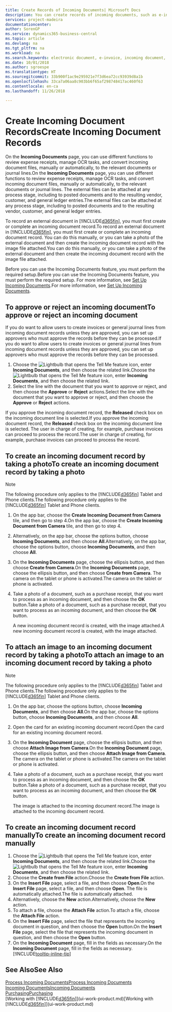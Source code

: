 ```yaml
---
title: Create Records of Incoming Documents| Microsoft Docs
description: You can create records of incoming documents, such as e-invoices, and manage OCR tasks, eCommerce, and document exchange.
services: project-madeira
documentationcenter: 
author: SorenGP
ms.service: dynamics365-business-central
ms.topic: article
ms.devlang: na
ms.tgt_pltfrm: na
ms.workload: na
ms.search.keywords: electronic document, e-invoice, incoming document, OCR, ecommerce, document exchange, import invoice
ms.date: 10/01/2018
ms.author: sgroespe
ms.translationtype: HT
ms.sourcegitcommit: 33b900f1ac9e295921e7f3d6ea72cc93939d8a1b
ms.openlocfilehash: 33ca7a06aa8c903bb6f65af298748417ac460f63
ms.contentlocale: en-ca
ms.lasthandoff: 11/26/2018

---
```

# <a name="create-incoming-document-records"></a><span data-ttu-id="cc61f-103">Create Incoming Document Records</span><span class="sxs-lookup"><span data-stu-id="cc61f-103">Create Incoming Document Records</span></span>
<span data-ttu-id="cc61f-104">On the **Incoming Documents** page, you can use different functions to review expense receipts, manage OCR tasks, and convert incoming document files, manually or automatically, to the relevant documents or journal lines.</span><span class="sxs-lookup"><span data-stu-id="cc61f-104">On the **Incoming Documents** page, you can use different functions to review expense receipts, manage OCR tasks, and convert incoming document files, manually or automatically, to the relevant documents or journal lines.</span></span> <span data-ttu-id="cc61f-105">The external files can be attached at any process stage, including to posted documents and to the resulting vendor, customer, and general ledger entries.</span><span class="sxs-lookup"><span data-stu-id="cc61f-105">The external files can be attached at any process stage, including to posted documents and to the resulting vendor, customer, and general ledger entries.</span></span>

<span data-ttu-id="cc61f-106">To record an external document in [!INCLUDE[d365fin](includes/d365fin_md.md)], you must first create or complete an incoming document record.</span><span class="sxs-lookup"><span data-stu-id="cc61f-106">To record an external document in [!INCLUDE[d365fin](includes/d365fin_md.md)], you must first create or complete an incoming document record.</span></span> <span data-ttu-id="cc61f-107">You can do this manually, or you can take a photo of the external document and then create the incoming document record with the image file attached.</span><span class="sxs-lookup"><span data-stu-id="cc61f-107">You can do this manually, or you can take a photo of the external document and then create the incoming document record with the image file attached.</span></span>

<span data-ttu-id="cc61f-108">Before you can use the Incoming Documents feature, you must perform the required setup.</span><span class="sxs-lookup"><span data-stu-id="cc61f-108">Before you can use the Incoming Documents feature, you must perform the required setup.</span></span> <span data-ttu-id="cc61f-109">For more information, see [Set Up Incoming Documents](across-how-setup-income-documents.md).</span><span class="sxs-lookup"><span data-stu-id="cc61f-109">For more information, see [Set Up Incoming Documents](across-how-setup-income-documents.md).</span></span>

## <a name="to-approve-or-reject-an-incoming-document"></a><span data-ttu-id="cc61f-110">To approve or reject an incoming document</span><span class="sxs-lookup"><span data-stu-id="cc61f-110">To approve or reject an incoming document</span></span>
<span data-ttu-id="cc61f-111">If you do want to allow users to create invoices or general journal lines from incoming document records unless they are approved, you can set up approvers who must approve the records before they can be processed.</span><span class="sxs-lookup"><span data-stu-id="cc61f-111">If you do want to allow users to create invoices or general journal lines from incoming document records unless they are approved, you can set up approvers who must approve the records before they can be processed.</span></span>

1. <span data-ttu-id="cc61f-112">Choose the ![Lightbulb that opens the Tell Me feature](media/ui-search/search_small.png "Tell me what you want to do") icon, enter **Incoming Documents**, and then choose the related link.</span><span class="sxs-lookup"><span data-stu-id="cc61f-112">Choose the ![Lightbulb that opens the Tell Me feature](media/ui-search/search_small.png "Tell me what you want to do") icon, enter **Incoming Documents**, and then choose the related link.</span></span>
2. <span data-ttu-id="cc61f-113">Select the line with the document that you want to approve or reject, and then choose the **Approve** or **Reject** actions.</span><span class="sxs-lookup"><span data-stu-id="cc61f-113">Select the line with the document that you want to approve or reject, and then choose the **Approve** or **Reject** actions.</span></span>

<span data-ttu-id="cc61f-114">If you approve the incoming document record, the **Released** check box on the incoming document line is selected.</span><span class="sxs-lookup"><span data-stu-id="cc61f-114">If you approve the incoming document record, the **Released** check box on the incoming document line is selected.</span></span> <span data-ttu-id="cc61f-115">The user in charge of creating, for example, purchase invoices can proceed to process the record.</span><span class="sxs-lookup"><span data-stu-id="cc61f-115">The user in charge of creating, for example, purchase invoices can proceed to process the record.</span></span>

## <a name="to-create-an-incoming-document-record-by-taking-a-photo"></a><span data-ttu-id="cc61f-116">To create an incoming document record by taking a photo</span><span class="sxs-lookup"><span data-stu-id="cc61f-116">To create an incoming document record by taking a photo</span></span>
> [!NOTE]  
>   <span data-ttu-id="cc61f-117">The following procedure only applies to the [!INCLUDE[d365fin](includes/d365fin_md.md)] Tablet and Phone clients.</span><span class="sxs-lookup"><span data-stu-id="cc61f-117">The following procedure only applies to the [!INCLUDE[d365fin](includes/d365fin_md.md)] Tablet and Phone clients.</span></span>

1. <span data-ttu-id="cc61f-118">On the app bar, choose the **Create Incoming Document from Camera** tile, and then go to step 4.</span><span class="sxs-lookup"><span data-stu-id="cc61f-118">On the app bar, choose the **Create Incoming Document from Camera** tile, and then go to step 4.</span></span>
2. <span data-ttu-id="cc61f-119">Alternatively, on the app bar, choose the options button, choose **Incoming Documents**, and then choose **All**.</span><span class="sxs-lookup"><span data-stu-id="cc61f-119">Alternatively, on the app bar, choose the options button, choose **Incoming Documents**, and then choose **All**.</span></span>
3. <span data-ttu-id="cc61f-120">On the **Incoming Documents** page, choose the ellipsis button, and then choose **Create from Camera**.</span><span class="sxs-lookup"><span data-stu-id="cc61f-120">On the **Incoming Documents** page, choose the ellipsis button, and then choose **Create from Camera**.</span></span> <span data-ttu-id="cc61f-121">The camera on the tablet or phone is activated.</span><span class="sxs-lookup"><span data-stu-id="cc61f-121">The camera on the tablet or phone is activated.</span></span>
4. <span data-ttu-id="cc61f-122">Take a photo of a document, such as a purchase receipt, that you want to process as an incoming document, and then choose the **OK** button.</span><span class="sxs-lookup"><span data-stu-id="cc61f-122">Take a photo of a document, such as a purchase receipt, that you want to process as an incoming document, and then choose the **OK** button.</span></span>

    <span data-ttu-id="cc61f-123">A new incoming document record is created, with the image attached.</span><span class="sxs-lookup"><span data-stu-id="cc61f-123">A new incoming document record is created, with the image attached.</span></span>

## <a name="to-attach-an-image-to-an-incoming-document-record-by-taking-a-photo"></a><span data-ttu-id="cc61f-124">To attach an image to an incoming document record by taking a photo</span><span class="sxs-lookup"><span data-stu-id="cc61f-124">To attach an image to an incoming document record by taking a photo</span></span>
> [!NOTE]  
>   <span data-ttu-id="cc61f-125">The following procedure only applies to the [!INCLUDE[d365fin](includes/d365fin_md.md)] Tablet and Phone clients.</span><span class="sxs-lookup"><span data-stu-id="cc61f-125">The following procedure only applies to the [!INCLUDE[d365fin](includes/d365fin_md.md)] Tablet and Phone clients.</span></span>

1. <span data-ttu-id="cc61f-126">On the app bar, choose the options button, choose **Incoming Documents**, and then choose **All**.</span><span class="sxs-lookup"><span data-stu-id="cc61f-126">On the app bar, choose the options button, choose **Incoming Documents**, and then choose **All**.</span></span>
2. <span data-ttu-id="cc61f-127">Open the card for an existing incoming document record.</span><span class="sxs-lookup"><span data-stu-id="cc61f-127">Open the card for an existing incoming document record.</span></span>
3. <span data-ttu-id="cc61f-128">On the **Incoming Document** page, choose the ellipsis button, and then choose **Attach Image from Camera**.</span><span class="sxs-lookup"><span data-stu-id="cc61f-128">On the **Incoming Document** page, choose the ellipsis button, and then choose **Attach Image from Camera**.</span></span> <span data-ttu-id="cc61f-129">The camera on the tablet or phone is activated.</span><span class="sxs-lookup"><span data-stu-id="cc61f-129">The camera on the tablet or phone is activated.</span></span>
4. <span data-ttu-id="cc61f-130">Take a photo of a document, such as a purchase receipt, that you want to process as an incoming document, and then choose the **OK** button.</span><span class="sxs-lookup"><span data-stu-id="cc61f-130">Take a photo of a document, such as a purchase receipt, that you want to process as an incoming document, and then choose the **OK** button.</span></span>

    <span data-ttu-id="cc61f-131">The image is attached to the incoming document record.</span><span class="sxs-lookup"><span data-stu-id="cc61f-131">The image is attached to the incoming document record.</span></span>

## <a name="to-create-an-incoming-document-record-manually"></a><span data-ttu-id="cc61f-132">To create an incoming document record manually</span><span class="sxs-lookup"><span data-stu-id="cc61f-132">To create an incoming document record manually</span></span>
1. <span data-ttu-id="cc61f-133">Choose the ![Lightbulb that opens the Tell Me feature](media/ui-search/search_small.png "Tell me what you want to do") icon, enter **Incoming Documents**, and then choose the related link.</span><span class="sxs-lookup"><span data-stu-id="cc61f-133">Choose the ![Lightbulb that opens the Tell Me feature](media/ui-search/search_small.png "Tell me what you want to do") icon, enter **Incoming Documents**, and then choose the related link.</span></span>
2. <span data-ttu-id="cc61f-134">Choose the **Create from File** action.</span><span class="sxs-lookup"><span data-stu-id="cc61f-134">Choose the **Create from File** action.</span></span>  
3. <span data-ttu-id="cc61f-135">On the **Insert File** page, select a file, and then choose **Open**.</span><span class="sxs-lookup"><span data-stu-id="cc61f-135">On the **Insert File** page, select a file, and then choose **Open**.</span></span> <span data-ttu-id="cc61f-136">The file is automatically attached.</span><span class="sxs-lookup"><span data-stu-id="cc61f-136">The file is automatically attached.</span></span>
4. <span data-ttu-id="cc61f-137">Alternatively, choose the **New** action.</span><span class="sxs-lookup"><span data-stu-id="cc61f-137">Alternatively, choose the **New** action.</span></span>
5. <span data-ttu-id="cc61f-138">To attach a file, choose the **Attach File** action.</span><span class="sxs-lookup"><span data-stu-id="cc61f-138">To attach a file, choose the **Attach File** action.</span></span>
6. <span data-ttu-id="cc61f-139">On the **Insert File** page, select the file that represents the incoming document in question, and then choose the **Open** button.</span><span class="sxs-lookup"><span data-stu-id="cc61f-139">On the **Insert File** page, select the file that represents the incoming document in question, and then choose the **Open** button.</span></span>
7. <span data-ttu-id="cc61f-140">On the **Incoming Document** page, fill in the fields as necessary.</span><span class="sxs-lookup"><span data-stu-id="cc61f-140">On the **Incoming Document** page, fill in the fields as necessary.</span></span> [!INCLUDE[tooltip-inline-tip](includes/tooltip-inline-tip_md.md)]

## <a name="see-also"></a><span data-ttu-id="cc61f-141">See Also</span><span class="sxs-lookup"><span data-stu-id="cc61f-141">See Also</span></span>
[<span data-ttu-id="cc61f-142">Process Incoming Documents</span><span class="sxs-lookup"><span data-stu-id="cc61f-142">Process Incoming Documents</span></span>](across-process-income-documents.md)  
[<span data-ttu-id="cc61f-143">Incoming Documents</span><span class="sxs-lookup"><span data-stu-id="cc61f-143">Incoming Documents</span></span>](across-income-documents.md)  
[<span data-ttu-id="cc61f-144">Purchasing</span><span class="sxs-lookup"><span data-stu-id="cc61f-144">Purchasing</span></span>](purchasing-manage-purchasing.md)  
<span data-ttu-id="cc61f-145">[Working with [!INCLUDE[d365fin](includes/d365fin_md.md)]](ui-work-product.md)</span><span class="sxs-lookup"><span data-stu-id="cc61f-145">[Working with [!INCLUDE[d365fin](includes/d365fin_md.md)]](ui-work-product.md)</span></span>

